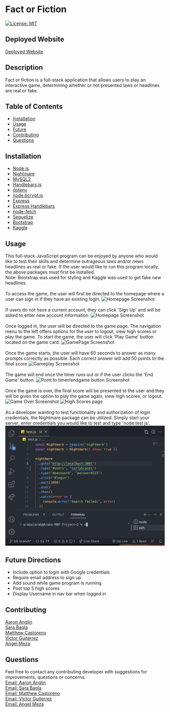 # Fact or Fiction
[![License: MIT](https://img.shields.io/badge/License-MIT-yellow.svg)](https://opensource.org/licenses/MIT)

## Deployed Website
[Deployed Website](herokuLinkWillGoHere)

## Description
Fact or fiction is a full-stack application that allows users to play an interactive game, determining whether or not presented laws or headlines are real or fake.

## Table of Contents
- [Installation](#Installation)  
- [Usage](#Usage)
- [Future](#Future)
- [Contributing](#Contributing)
- [Questions](#Questions)

## Installation
- [Node.js](https://nodejs.org/en/)
- [Nightmare](https://www.npmjs.com/package/nightmare)
- [MySQL2](https://www.npmjs.com/package/mysql2)
- [Handlebars.js](https://www.npmjs.com/package/handlebars)
- [dotenv](https://www.npmjs.com/package/dotenv)
- [node.bcrypt.js](https://www.npmjs.com/package/bcrypt)
- [Express](https://www.npmjs.com/package/bcrypt)
- [Express Handlebars](https://www.npmjs.com/package/express-handlebars)
- [node-fetch](https://www.npmjs.com/package/node-fetch)
- [Sequelize](https://www.npmjs.com/package/sequelize)
- [Bootstrap](https://getbootstrap.com/)
- [Kaggle](https://www.kaggle.com/)


## Usage
This full-stack JavaScript program can be enjoyed by anyone who would like to test their skills and determine outrageous laws and/or news headlines as real or fake. If the user would like to run this program locally, the above packages must first be installed.
<br>
Note: Bootstrap was used for styling and Kaggle was used to get fake new headlines.
<br><br>
To access the game, the user will first be directed to the homepage where a user can sign in if they have an existing login.
![Homepage Screenshot](linkToScreenShot)
<br><br>
If users do not have a current account, they can click 'Sign Up' and will be asked to enter new account information.
![Homepage Screenshot](linkToScreenShot)
<br><br>
Once logged in, the user will be directed to the game page. The navigation menu to the left offers options for the user to logout, view high scores or play the game. To start the game, the user will click 'Play Game' button located on the game card.
![GamePage Screenshot](linkToScreenShot)
<br><br>
Once the game starts, the user will have 60 seconds to answer as many prompts correctly as possible. Each correct answer will add 50 points to the final score
![Gameplay Screenshot](linkToScreenShot)
<br><br>
The game will end once the timer runs out or if the user clicks the 'End Game' button. 
![Point to timer/endgame button Screenshot](linkToScreenShot)
<br><br>
Once the game is over, the final score will be presented to the user and they will be given the option to play the game again, view high scores, or logout.
![Game Over Screenshot](linkToScreenShot)
![High Scores page](linkToScreenShot)
<br><br>
As a developer wanting to test functionality and authorization of login credentials, the Nightmare package can be utilized. Simply start your server, enter credentials you would like to test and type 'node test.js'. <br>
![Nightmare Demo](./assets/nightmaredemo.gif)

## Future Directions
- Include option to login with Google credentials
- Require email address to sign up
- Add sound while game program is running
- Post top 5 high scores
- Display Username in nav bar when logged in


## Contributing
[Aaron Anglin](https://github.com/aanglin)<br>
[Sara Baqla](https://github.com/missatrox44) <br>
[Matthew Castoreno](https://github.com/Castoreno05)<br>
[Victor Guiterrez](https://github.com/VictorGutierrez25)<br>
[Angel Meza](https://github.com/amezabla)

## Questions
Feel free to contact any contributing developer with suggestions for improvements, questions or concerns.
<br>
[Email: Aaron Anglin](mailto:aaron.anglin101@gmail.com)<br>
[Email: Sara Baqla](mailto:missatrox44@gmail.com) <br>
[Email: Matthew Castoreno](mailto:matthew.castoreno@yahoo.com)<br>
[Email: Victor Guiterrez](mailto:gutriv4@gmail.com)<br>
[Email: Angel Meza](mailto:mezatx@gmail.com)